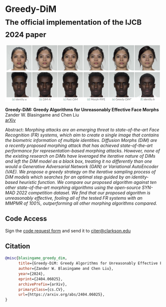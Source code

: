 # Greedy-DiM <br><sub>The official implementation of the IJCB 2024 paper</sub>

![Teaser image](./docs/assets/greedy_dim_morph_comp.png)

**Greedy-DiM: Greedy Algorithms for Unreasonably Effective Face Morphs**<br>
Zander W. Blasingame and Chen Liu<br>
[arXiv](https://arxiv.org/abs/2404.06025)

Abstract: *Morphing attacks are an emerging threat to state-of-the-art Face Recognition (FR) systems, which aim to create a single image that contains the biometric information of multiple identities. Diffusion Morphs (DiM) are a recently proposed morphing attack that has achieved state-of-the-art performance for representation-based morphing attacks. However, none of the existing research on DiMs have leveraged the iterative nature of DiMs and left the DiM model as a black box, treating it no differently than one would a Generative Adversarial Network (GAN) or Variational AutoEncoder (VAE). We propose a greedy strategy on the iterative sampling process of DiM models which searches for an optimal step guided by an identity-based heuristic function. We compare our proposed algorithm against ten other state-of-the-art morphing algorithms using the open-source SYN-MAD 2022 competition dataset. We find that our proposed algorithm is unreasonably effective, fooling all of the tested FR systems with an MMPMR of 100%, outperforming all other morphing algorithms compared.*

## Code Access
Sign the [code request form](CITeR_SoftwareReleaseAgreeement.docx) and send it to [citer@clarkson.edu](mailto:citer@clarkson.edu?subject=[GitHub]%20DiM%20Source%20Code%20Request)


 ## Citation
```bibtex
@misc{blasingame_greedy_dim,
      title={Greedy-DiM: Greedy Algorithms for Unreasonably Effective Face Morphs}, 
      author={Zander W. Blasingame and Chen Liu},
      year={2024},
      eprint={2404.06025},
      archivePrefix={arXiv},
      primaryClass={cs.CV},
      url={https://arxiv.org/abs/2404.06025}, 
}
```
